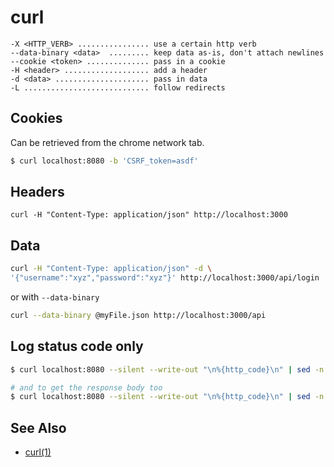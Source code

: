 # curl

```
-X <HTTP_VERB> ................ use a certain http verb
--data-binary <data>  ......... keep data as-is, don't attach newlines
--cookie <token> .............. pass in a cookie
-H <header> ................... add a header
-d <data> ..................... pass in data
-L ............................ follow redirects
```

## Cookies
Can be retrieved from the chrome network tab.

```sh
$ curl localhost:8080 -b 'CSRF_token=asdf'
```

## Headers
```
curl -H "Content-Type: application/json" http://localhost:3000
```

## Data
```sh
curl -H "Content-Type: application/json" -d \
'{"username":"xyz","password":"xyz"}' http://localhost:3000/api/login
```
or with `--data-binary`
```sh
curl --data-binary @myFile.json http://localhost:3000/api
```

## Log status code only
```sh
$ curl localhost:8080 --silent --write-out "\n%{http_code}\n" | sed -n '$p'

# and to get the response body too
$ curl localhost:8080 --silent --write-out "\n%{http_code}\n" | sed -n '$d'
```

## See Also
- [curl(1)](http://man.cx/curl)
